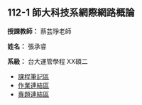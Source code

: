 ## 112-1 師大科技系網際網路概論

**授課教師：** 蔡芸琤老師

**姓名：** 張承睿

**系級：** 台大運管學程 XX碩二

- [課程筆記區](筆記連結)
- [作業連結區](作業連結)
- [專題連結區](專題連結)
